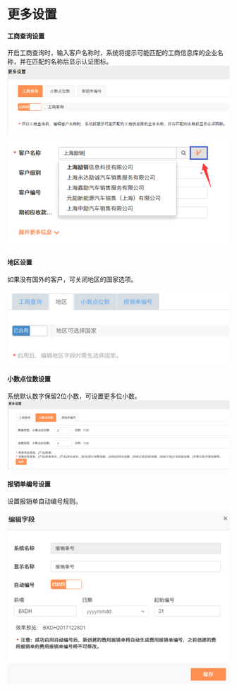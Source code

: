 # 更多设置

#### 工商查询设置

开启工商查询时，输入客户名称时，系统将提示可能匹配的工商信息库的企业名称，并在匹配的名称后显示认证图标。![](/assets/lix更多设置.png)![](/assets/lix工商查询.png)

#### 地区设置

如果没有国外的客户，可关闭地区的国家选项。

![](/assets/更多设置3.png)

#### 小数点位数设置

系统默认数字保留2位小数，可设置更多位小数。![](/assets/lix小数点.png)

#### 报销单编号设置

设置报销单自动编号规则。

![](/assets/lix报销单编号.png)

